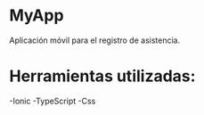 # MyApp
Aplicación móvil para el registro de asistencia. 
# Herramientas utilizadas: 
-Ionic
-TypeScript
-Css
